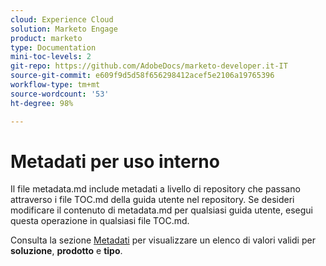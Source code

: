 ```yaml
---
cloud: Experience Cloud
solution: Marketo Engage
product: marketo
type: Documentation
mini-toc-levels: 2
git-repo: https://github.com/AdobeDocs/marketo-developer.it-IT
source-git-commit: e609f9d5d58f656298412acef5e2106a19765396
workflow-type: tm+mt
source-wordcount: '53'
ht-degree: 98%

---
```



# Metadati per uso interno

Il file metadata.md include metadati a livello di repository che passano attraverso i file TOC.md della guida utente nel repository. Se desideri modificare il contenuto di metadata.md per qualsiasi guida utente, esegui questa operazione in qualsiasi file TOC.md.

Consulta la sezione [Metadati](https://experienceleague.adobe.com/docs/authoring-guide-exl/using/editing/user-guide-setup/metadata.html?lang=it) per visualizzare un elenco di valori validi per **soluzione**, **prodotto** e **tipo**.
